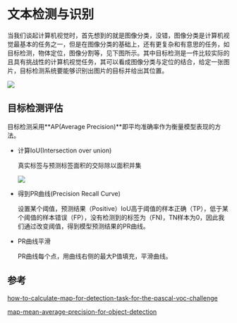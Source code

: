 # 文本检测与识别

当我们谈起计算机视觉时，首先想到的就是图像分类，没错，图像分类是计算机视觉最基本的任务之一，但是在图像分类的基础上，还有更复杂和有意思的任务，如目标检测，物体定位，图像分割等，见下图所示。其中目标检测是一件比较实际的且具有挑战性的计算机视觉任务，其可以看成图像分类与定位的结合，给定一张图片，目标检测系统要能够识别出图片的目标并给出其位置。

![](https://ss2.baidu.com/6ON1bjeh1BF3odCf/it/u=2507324046,3395120537&fm=15&gp=0.jpg)

## 目标检测评估

目标检测采用**AP(Average Precision)**即平均准确率作为衡量模型表现的方法。

- 计算IoU(Intersection over union)

  真实标签与预测标签面积的交际除以面积并集

  ![](https://www.pyimagesearch.com/wp-content/uploads/2016/09/iou_result_02.jpg)

- 得到PR曲线(Precision Recall Curve)

  设置某个阈值，预测结果（Positive）IoU高于阈值的样本正确（TP），低于某个阈值的样本错误（FP），没有检测到的标签为（FN)，TN样本为0，因此我们通过改变阈值，得到模型预测结果的PR曲线。

- PR曲线平滑
  
  PR曲线每个点，用曲线右侧的最大P值填充，平滑曲线。



## 参考

[how-to-calculate-map-for-detection-task-for-the-pascal-voc-challenge]( https://datascience.stackexchange.com/questions/25119/how-to-calculate-map-for-detection-task-for-the-pascal-voc-challenge )

[map-mean-average-precision-for-object-detection](https://medium.com/@jonathan_hui/map-mean-average-precision-for-object-detection-45c121a31173)





